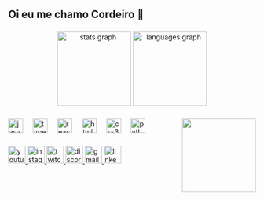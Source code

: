 <h2 align="left">Oi eu me chamo Cordeiro 👋</h2>

###

<div align="center">
  <img src="https://github-readme-stats.vercel.app/api?username=Corder03&hide_title=false&hide_rank=false&show_icons=true&include_all_commits=true&count_private=true&disable_animations=false&theme=algolia&locale=en&hide_border=false" height="150" alt="stats graph"  />
  <img src="https://github-readme-stats.vercel.app/api/top-langs?username=Corder03&locale=en&hide_title=false&layout=compact&card_width=320&langs_count=5&theme=algolia&hide_border=false" height="150" alt="languages graph"  />
</div>

###

<!-- Substitua o src abaixo pelo link da sua foto ou gif -->
<img align="right" height="150" src="[https://placehold.co/150x150/0077B5/FFFFFF?text=Sua+Foto](https://i.imgur.com/rFrPDwn.gif)"  />

###

<div align="left">
  <img src="https://cdn.jsdelivr.net/gh/devicons/devicon/icons/javascript/javascript-original.svg" height="30" alt="javascript logo"  />
  <img width="12" />
  <img src="https://cdn.jsdelivr.net/gh/devicons/devicon/icons/typescript/typescript-original.svg" height="30" alt="typescript logo"  />
  <img width="12" />
  <img src="https://cdn.jsdelivr.net/gh/devicons/devicon/icons/react/react-original.svg" height="30" alt="react logo"  />
  <img width="12" />
  <img src="https://cdn.jsdelivr.net/gh/devicons/devicon/icons/html5/html5-original.svg" height="30" alt="html5 logo"  />
  <img width="12" />
  <img src="https://cdn.jsdelivr.net/gh/devicons/devicon/icons/css3/css3-original.svg" height="30" alt="css3 logo"  />
  <img width="12" />
  <img src="https://cdn.jsdelivr.net/gh/devicons/devicon/icons/python/python-original.svg" height="30" alt="python logo"  />
  <img width="12" />
</div>

###

<div align="left">
  <a href="SEU_LINK_YOUTUBE" target="_blank">
    <img src="https://img.shields.io/static/v1?message=Youtube&logo=youtube&label=&color=0077B5&logoColor=white&labelColor=&style=for-the-badge" height="35" alt="youtube logo"  />
  </a>
  <a href="SEU_LINK_INSTAGRAM" target="_blank">
    <img src="https://img.shields.io/static/v1?message=Instagram&logo=instagram&label=&color=0077B5&logoColor=white&labelColor=&style=for-the-badge" height="35" alt="instagram logo"  />
  </a>
  <a href="SEU_LINK_TWITCH" target="_blank">
    <img src="https://img.shields.io/static/v1?message=Twitch&logo=twitch&label=&color=0077B5&logoColor=white&labelColor=&style=for-the-badge" height="35" alt="twitch logo"  />
  </a>
  <a href="SEU_LINK_DISCORD" target="_blank">
    <img src="https://img.shields.io/static/v1?message=Discord&logo=discord&label=&color=0077B5&logoColor=white&labelColor=&style=for-the-badge" height="35" alt="discord logo"  />
  </a>
  <a href="mailto:SEU_EMAIL">
    <img src="https://img.shields.io/static/v1?message=Gmail&logo=gmail&label=&color=0077B5&logoColor=white&labelColor=&style=for-the-badge" height="35" alt="gmail logo"  />
  </a>
  <a href="SEU_LINK_LINKEDIN" target="_blank">
    <img src="https://img.shields.io/static/v1?message=LinkedIn&logo=linkedin&label=&color=0077B5&logoColor=white&labelColor=&style=for-the-badge" height="35" alt="linkedin logo"  />
  </a>
</div>

###


###
